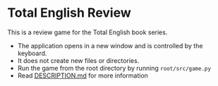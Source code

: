 # Total English Review
This is a review game for the Total English book series.
* The application opens in a new window and is controlled by the keyboard.
* It does not create new files or directories.
* Run the game from the root directory by running `root/src/game.py`
* Read [DESCRIPTION.md](https://github.com/wmcooper2/TotalEnglishReviewGame/blob/master/DESCRIPTION.md) for more information






